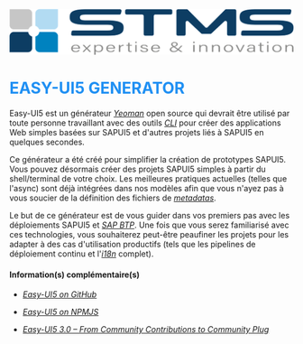 [![](../../RESSOURCES/LOGOS/LOGO_STMS_001.png)](../../README.md)

# <span style="color:rgba(32, 144, 243, 1)">EASY-UI5 GENERATOR</span>

Easy-UI5 est un générateur _[Yeoman]()_ open source qui devrait être utilisé par toute personne travaillant avec des outils _[CLI]()_ pour créer des applications Web simples basées sur SAPUI5 et d'autres projets liés à SAPUI5 en quelques secondes.

Ce générateur a été créé pour simplifier la création de prototypes SAPUI5. Vous pouvez désormais créer des projets SAPUI5 simples à partir du shell/terminal de votre choix. Les meilleures pratiques actuelles (telles que l'async) sont déjà intégrées dans nos modèles afin que vous n'ayez pas à vous soucier de la définition des fichiers de _[metadatas]()_.

Le but de ce générateur est de vous guider dans vos premiers pas avec les déploiements SAPUI5 et _[SAP BTP]()_. Une fois que vous serez familiarisé avec ces technologies, vous souhaiterez peut-être peaufiner les projets pour les adapter à des cas d'utilisation productifs (tels que les pipelines de déploiement continu et l'_[i18n]()_ complet).

#### Information(s) complémentaire(s)

- _[Easy-UI5 on GitHub](http://help.sap.com/disclaimer?site=https://github.com/SAP/generator-easy-ui5)_

- _[Easy-UI5 on NPMJS](http://help.sap.com/disclaimer?site=https://www.npmjs.com/package/generator-easy-ui5)_

- _[Easy-UI5 3.0 – From Community Contributions to Community Plug](http://help.sap.com/disclaimer?site=https://blogs.sap.com/2021/04/09/easy-ui5-3.0-from-community-contributions-to-community-plugins/)_